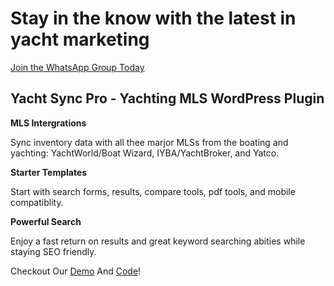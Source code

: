 # Stay in the know with the latest in yacht marketing

[Join the WhatsApp Group Today](https://chat.whatsapp.com/EmDyYGcirSt9Ekd5tSBM6h)

## Yacht Sync Pro - Yachting MLS WordPress Plugin

**MLS Intergrations**

Sync inventory data with all thee marjor MLSs from the boating and yachting: YachtWorld/Boat Wizard, IYBA/YachtBroker, and Yatco.

**Starter Templates**

Start with search forms, results, compare tools, pdf tools, and mobile compatiblity.

**Powerful Search**

Enjoy a fast return on results and great keyword searching abities while staying SEO friendly.

Checkout Our [Demo](https://yspdemo.yachtsforsale.dev/) And [Code](https://github.com/YachtsForSaleCollective/yacht-sync-pro-wordpress-plugin)!

